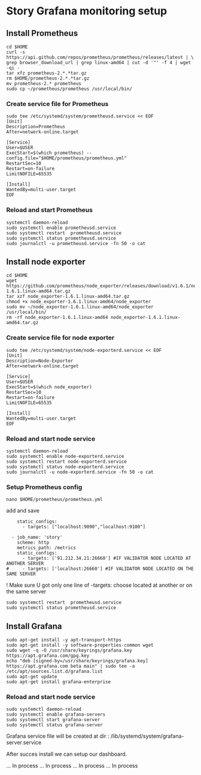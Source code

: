 # Story Grafana monitoring setup

## Install Prometheus
```
cd $HOME
curl -s https://api.github.com/repos/prometheus/prometheus/releases/latest | \
grep browser_download_url | grep linux-amd64 | cut -d '"' -f 4 | wget -qi -
tar xfz prometheus-2.*.*tar.gz
rm $HOME/prometheus-2.*.*tar.gz
mv prometheus-2.* prometheus
sudo cp ~/prometheus/prometheus /usr/local/bin/
```
### Create service file for Prometheus
```
sudo tee /etc/systemd/system/prometheusd.service << EOF
[Unit]
Description=Prometheus 
After=network-online.target

[Service]
User=$USER
ExecStart=$(which prometheus) --config.file="$HOME/prometheus/prometheus.yml"
RestartSec=10
Restart=on-failure
LimitNOFILE=65535

[Install]
WantedBy=multi-user.target
EOF
```

### Reload and start Prometheus
```
systemctl daemon-reload
sudo systemctl enable prometheusd.service
sudo systemctl restart  prometheusd.service
sudo systemctl status prometheusd.service
sudo journalctl -u prometheusd.service -fn 50 -o cat
```

## Install node exporter
```
cd $HOME
wget https://github.com/prometheus/node_exporter/releases/download/v1.6.1/node_exporter-1.6.1.linux-amd64.tar.gz
tar xzf node_exporter-1.6.1.linux-amd64.tar.gz
chmod +x node_exporter-1.6.1.linux-amd64/node_exporter
sudo mv ~/node_exporter-1.6.1.linux-amd64/node_exporter /usr/local/bin/
rm -rf node_exporter-1.6.1.linux-amd64 node_exporter-1.6.1.linux-amd64.tar.gz
```
### Create service file for node exporter
```
sudo tee /etc/systemd/system/node-exporterd.service << EOF
[Unit]
Description=Node-Exporter 
After=network-online.target

[Service]
User=$USER
ExecStart=$(which node_exporter)
RestartSec=10
Restart=on-failure
LimitNOFILE=65535

[Install]
WantedBy=multi-user.target
EOF
```
### Reload and start node service
```
systemctl daemon-reload
sudo systemctl enable node-exporterd.service
sudo systemctl restart node-exporterd.service
sudo systemctl status node-exporterd.service
sudo journalctl -u node-exporterd.service -fn 50 -o cat
```
### Setup Prometheus config

```
nano $HOME/prometheus/prometheus.yml

```
add and save 
```
    static_configs:
      - targets: ["localhost:9090","localhost:9100"]

  - job_name: 'story'
    scheme: http
    metrics_path: /metrics
    static_configs:
      - targets: ['91.212.34.21:26660'] #IF VALIDATOR NODE LOCATED AT ANOTHER SERVER
#     - targets: ['localhost:26660'] #IF VALIDATOR NODE LOCATED ON THE SAME SERVER
```
! Make sure U got only one line of -targets: choose located at another or on the same server

```
sudo systemctl restart  prometheusd.service
sudo systemctl status prometheusd.service
```

## Install Grafana

```
sudo apt-get install -y apt-transport-https
sudo apt-get install -y software-properties-common wget
sudo wget -q -O /usr/share/keyrings/grafana.key https://apt.grafana.com/gpg.key
echo "deb [signed-by=/usr/share/keyrings/grafana.key] https://apt.grafana.com beta main" | sudo tee -a /etc/apt/sources.list.d/grafana.list
sudo apt-get update
sudo apt-get install grafana-enterprise
```
### Reload and start node service

```
sudo systemctl daemon-reload
sudo systemctl enable grafana-servers
sudo systemctl start grafana-server
sudo systemctl status grafana-server
```

Grafana service file will be created at dir : /lib/systemd/system/grafana-server.service

After succes install we can setup our dashboard.

... In process
... In process
... In process
... In process
